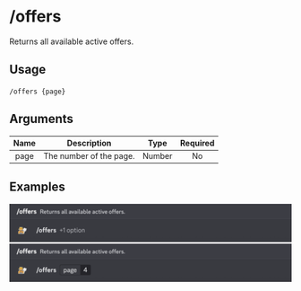 # /offers

Returns all available active offers.

## Usage

```
/offers {page}
```

## Arguments

| Name | Description             | Type   | Required |
| :--: | :---------------------: | :----: | :------: |
| page | The number of the page. | Number | No       |

## Examples

<img src="../_media/examples/offers-0.png" class="prettier" draggable="false">\
<img src="../_media/examples/offers-1.png" class="prettier" draggable="false">
